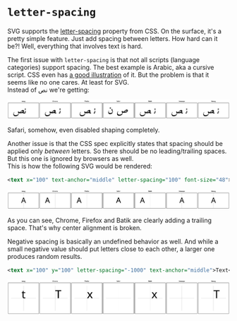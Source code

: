# `letter-spacing`

SVG supports the [letter-spacing](https://www.w3.org/TR/css-text-3/#letter-spacing-property)
property from CSS. On the surface, it's a pretty simple feature.
Just add spacing between letters. How hard can it be?!
Well, everything that involves text is hard.

The first issue with `letter-spacing` is that not all scripts (language categories)
support spacing. The best example is Arabic, aka a cursive script.
CSS even has [a good illustration](https://www.w3.org/TR/css-text-3/#cursive-tracking) of it.
But the problem is that it seems like no one cares. At least for SVG.<br>
Instead of نص we're getting:

![](../images/letter-spacing-arabic.png)

Safari, somehow, even disabled shaping completely.

Another issue is that the CSS spec explicitly states that spacing should be
applied only _between_ letters. So there should be no leading/trailing spaces.
But this one is ignored by browsers as well.<br>
This is how the following SVG would be rendered:

```xml
<text x="100" text-anchor="middle" letter-spacing="100" font-size="48">A</text>
```

![](../images/letter-spacing-tail.png)

As you can see, Chrome, Firefox and Batik are clearly adding a trailing space.
That's why center alignment is broken.

Negative spacing is basically an undefined behavior as well. And while a small negative value
should put letters close to each other, a larger one produces random results.

```xml
<text x="100" y="100" letter-spacing="-1000" text-anchor="middle">Text</text>
```

![](../images/letter-spacing-negative.png)
